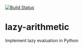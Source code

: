 [![Build Status](https://travis-ci.org/scotchka/lazy_arithmetic.svg?branch=master)](https://travis-ci.org/scotchka/lazy_arithmetic)

# lazy-arithmetic
Implement lazy evaluation in Python
